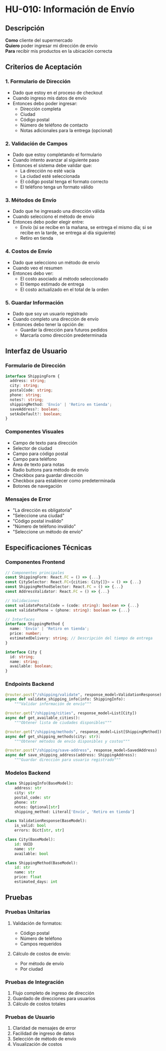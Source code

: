 # HU-010: Información de Envío

## Descripción
**Como** cliente del supermercado  
**Quiero** poder ingresar mi dirección de envío  
**Para** recibir mis productos en la ubicación correcta

## Criterios de Aceptación

### 1. Formulario de Dirección
- Dado que estoy en el proceso de checkout
- Cuando ingreso mis datos de envío
- Entonces debo poder ingresar:
  - Dirección completa
  - Ciudad
  - Código postal
  - Número de teléfono de contacto
  - Notas adicionales para la entrega (opcional)

### 2. Validación de Campos
- Dado que estoy completando el formulario
- Cuando intento avanzar al siguiente paso
- Entonces el sistema debe validar que:
  - La dirección no esté vacía
  - La ciudad esté seleccionada
  - El código postal tenga el formato correcto
  - El teléfono tenga un formato válido

### 3. Métodos de Envío
- Dado que he ingresado una dirección válida
- Cuando selecciono el método de envío
- Entonces debo poder elegir entre:
  - Envío (si se recibe en la mañana, se entrega el mismo día; si se recibe en la tarde, se entrega al día siguiente)
  - Retiro en tienda

### 4. Costos de Envío
- Dado que selecciono un método de envío
- Cuando veo el resumen
- Entonces debo ver:
  - El costo asociado al método seleccionado
  - El tiempo estimado de entrega
  - El costo actualizado en el total de la orden

### 5. Guardar Información
- Dado que soy un usuario registrado
- Cuando completo una dirección de envío
- Entonces debo tener la opción de:
  - Guardar la dirección para futuros pedidos
  - Marcarla como dirección predeterminada

## Interfaz de Usuario

### Formulario de Dirección
```typescript
interface ShippingForm {
  address: string;
  city: string;
  postalCode: string;
  phone: string;
  notes?: string;
  shippingMethod: 'Envío' | 'Retiro en tienda';
  saveAddress?: boolean;
  setAsDefault?: boolean;
}
```

### Componentes Visuales
- Campo de texto para dirección
- Selector de ciudad
- Campo para código postal
- Campo para teléfono
- Área de texto para notas
- Radio buttons para método de envío
- Checkbox para guardar dirección
- Checkbox para establecer como predeterminada
- Botones de navegación

### Mensajes de Error
- "La dirección es obligatoria"
- "Seleccione una ciudad"
- "Código postal inválido"
- "Número de teléfono inválido"
- "Seleccione un método de envío"

## Especificaciones Técnicas

### Componentes Frontend
```typescript
// Componentes principales
const ShippingForm: React.FC = () => {...}
const CitySelector: React.FC<{cities: City[]}> = () => {...}
const ShippingMethodSelector: React.FC = () => {...}
const AddressValidator: React.FC = () => {...}

// Validaciones
const validatePostalCode = (code: string): boolean => {...}
const validatePhone = (phone: string): boolean => {...}

// Interfaces
interface ShippingMethod {
  name: 'Envío' | 'Retiro en tienda';
  price: number;
  estimatedDelivery: string; // Descripción del tiempo de entrega
}

interface City {
  id: string;
  name: string;
  available: boolean;
}
```

### Endpoints Backend
```python
@router.post("/shipping/validate", response_model=ValidationResponse)
async def validate_shipping_info(info: ShippingInfo):
    """Validar información de envío"""

@router.get("/shipping/cities", response_model=List[City])
async def get_available_cities():
    """Obtener lista de ciudades disponibles"""

@router.get("/shipping/methods", response_model=List[ShippingMethod])
async def get_shipping_methods(city: str):
    """Obtener métodos de envío disponibles y costos"""

@router.post("/shipping/save-address", response_model=SavedAddress)
async def save_shipping_address(address: ShippingAddress):
    """Guardar dirección para usuario registrado"""
```

### Modelos Backend
```python
class ShippingInfo(BaseModel):
    address: str
    city: str
    postal_code: str
    phone: str
    notes: Optional[str]
    shipping_method: Literal['Envío', 'Retiro en tienda']

class ValidationResponse(BaseModel):
    is_valid: bool
    errors: Dict[str, str]

class City(BaseModel):
    id: UUID
    name: str
    available: bool

class ShippingMethod(BaseModel):
    id: str
    name: str
    price: float
    estimated_days: int
```

## Pruebas

### Pruebas Unitarias
1. Validación de formatos:
   - Código postal
   - Número de teléfono
   - Campos requeridos

2. Cálculo de costos de envío:
   - Por método de envío
   - Por ciudad

### Pruebas de Integración
1. Flujo completo de ingreso de dirección
2. Guardado de direcciones para usuarios
3. Cálculo de costos totales

### Pruebas de Usuario
1. Claridad de mensajes de error
2. Facilidad de ingreso de datos
3. Selección de método de envío
4. Visualización de costos